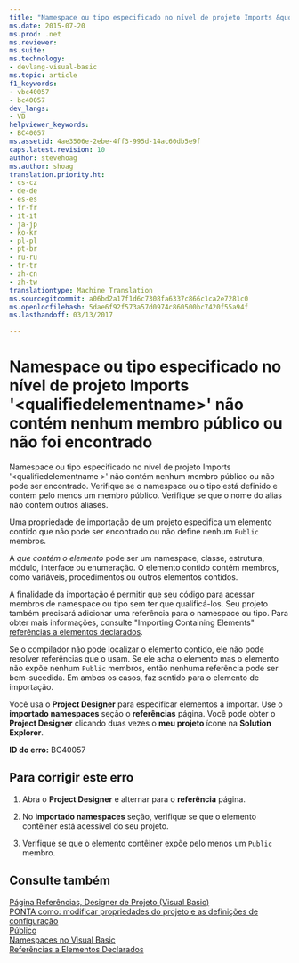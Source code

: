 ```yaml
---
title: "Namespace ou tipo especificado no nível de projeto Imports &quot;&lt;qualifiedelementname&gt;&quot; não contém nenhum membro público ou não pode ser encontrado | Documentos do Microsoft"
ms.date: 2015-07-20
ms.prod: .net
ms.reviewer: 
ms.suite: 
ms.technology:
- devlang-visual-basic
ms.topic: article
f1_keywords:
- vbc40057
- bc40057
dev_langs:
- VB
helpviewer_keywords:
- BC40057
ms.assetid: 4ae3506e-2ebe-4ff3-995d-14ac60db5e9f
caps.latest.revision: 10
author: stevehoag
ms.author: shoag
translation.priority.ht:
- cs-cz
- de-de
- es-es
- fr-fr
- it-it
- ja-jp
- ko-kr
- pl-pl
- pt-br
- ru-ru
- tr-tr
- zh-cn
- zh-tw
translationtype: Machine Translation
ms.sourcegitcommit: a06bd2a17f1d6c7308fa6337c866c1ca2e7281c0
ms.openlocfilehash: 5dae6f92f573a57d0974c860500bc7420f55a94f
ms.lasthandoff: 03/13/2017

---
```

# <a name="namespace-or-type-specified-in-the-project-level-imports-39ltqualifiedelementnamegt39-doesn39t-contain-any-public-member-or-cannot-be-found"></a>Namespace ou tipo especificado no nível de projeto Imports '&lt;qualifiedelementname&gt;' não contém nenhum membro público ou não foi encontrado
Namespace ou tipo especificado no nível de projeto Imports '\<qualifiedelementname >' não contém nenhum membro público ou não pode ser encontrado. Verifique se o namespace ou o tipo está definido e contém pelo menos um membro público. Verifique se que o nome do alias não contém outros aliases.  
  
 Uma propriedade de importação de um projeto especifica um elemento contido que não pode ser encontrado ou não define nenhum `Public` membros.  
  
 A *que contém o elemento* pode ser um namespace, classe, estrutura, módulo, interface ou enumeração. O elemento contido contém membros, como variáveis, procedimentos ou outros elementos contidos.  
  
 A finalidade da importação é permitir que seu código para acessar membros de namespace ou tipo sem ter que qualificá-los. Seu projeto também precisará adicionar uma referência para o namespace ou tipo. Para obter mais informações, consulte "Importing Containing Elements" [referências a elementos declarados](../../../visual-basic/programming-guide/language-features/declared-elements/references-to-declared-elements.md).  
  
 Se o compilador não pode localizar o elemento contido, ele não pode resolver referências que o usam. Se ele acha o elemento mas o elemento não expõe nenhum `Public` membros, então nenhuma referência pode ser bem-sucedida. Em ambos os casos, faz sentido para o elemento de importação.  
  
 Você usa o **Project Designer** para especificar elementos a importar. Use o **importado namespaces** seção o **referências** página. Você pode obter o **Project Designer** clicando duas vezes o **meu projeto** ícone na **Solution Explorer**.  
  
 **ID do erro:** BC40057  
  
## <a name="to-correct-this-error"></a>Para corrigir este erro  
  
1.  Abra o **Project Designer** e alternar para o **referência** página.  
  
2.  No **importado namespaces** seção, verifique se que o elemento contêiner está acessível do seu projeto.  
  
3.  Verifique se que o elemento contêiner expõe pelo menos um `Public` membro.  
  
## <a name="see-also"></a>Consulte também  
 [Página Referências, Designer de Projeto (Visual Basic)](https://docs.microsoft.com/visualstudio/ide/reference/references-page-project-designer-visual-basic)   
 [PONTA como: modificar propriedades do projeto e as definições de configuração](http://msdn.microsoft.com/en-us/e7184bc5-2f2b-4b4f-aa9a-3ecfcbc48b67)   
 [Público](../../../visual-basic/language-reference/modifiers/public.md)   
 [Namespaces no Visual Basic](../../../visual-basic/programming-guide/program-structure/namespaces.md)   
 [Referências a Elementos Declarados](../../../visual-basic/programming-guide/language-features/declared-elements/references-to-declared-elements.md)
